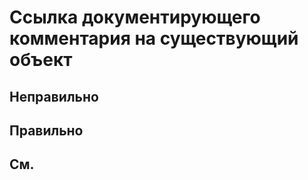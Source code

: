 # Ссылка документирующего комментария на существующий объект

## Неправильно

## Правильно

## См.

